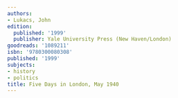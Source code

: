```yaml
---
authors:
- Lukacs, John
edition:
  published: '1999'
  publisher: Yale University Press (New Haven/London)
goodreads: '1089211'
isbn: '9780300080308'
published: '1999'
subjects:
- history
- politics
title: Five Days in London, May 1940
---
```


